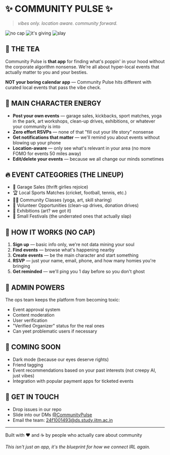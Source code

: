 <!-- Shiva -->
# ✨ COMMUNITY PULSE ✨

> *vibes only. location aware. community forward.*

![no cap](https://img.shields.io/badge/no%20cap-fr%20fr-blueviolet)
![it's giving](https://img.shields.io/badge/it's%20giving-community-brightgreen)
![slay](https://img.shields.io/badge/absolutely-slaying-ff69b4)

## 👀 THE TEA

Community Pulse is **that app** for finding what's poppin' in your hood without the corporate algorithm nonsense. We're all about hyper-local events that actually matter to you and your besties.

**NOT your boring calendar app** — Community Pulse hits different with curated local events that pass the vibe check.

## 💅 MAIN CHARACTER ENERGY

- **Post your own events** — garage sales, kickbacks, sport matches, yoga in the park, art workshops, clean-up drives, exhibitions, or whatever your community is into
- **Zero effort RSVPs** — none of that "fill out your life story" nonsense
- **Get notifications that matter** — we'll remind you about events without blowing up your phone
- **Location-aware** — only see what's relevant in your area (no more FOMO for events 50 miles away)
- **Edit/delete your events** — because we all change our minds sometimes

## 🔥 EVENT CATEGORIES (THE LINEUP)

- 👕 Garage Sales (thrift girlies rejoice)
- 🏆 Local Sports Matches (cricket, football, tennis, etc.)
- 🧘‍♀️ Community Classes (yoga, art, skill sharing)
- 🌱 Volunteer Opportunities (clean-up drives, donation drives)
- 🎨 Exhibitions (art? we got it)
- 🎉 Small Festivals (the underrated ones that actually slap)

## 🚨 HOW IT WORKS (NO CAP)

1. **Sign up** — basic info only, we're not data mining your soul
2. **Find events** — browse what's happening nearby
3. **Create events** — be the main character and start something
4. **RSVP** — just your name, email, phone, and how many homies you're bringing
5. **Get reminded** — we'll ping you 1 day before so you don't ghost

## 👑 ADMIN POWERS

The ops team keeps the platform from becoming toxic:

- Event approval system
- Content moderation
- User verification
- "Verified Organizer" status for the real ones
- Can yeet problematic users if necessary

## 🔮 COMING SOON

- Dark mode (because our eyes deserve rights)
- Friend tagging
- Event recommendations based on your past interests (not creepy AI, just vibes)
- Integration with popular payment apps for ticketed events

## 🤙 GET IN TOUCH

- Drop issues in our repo
- Slide into our DMs [@CommunityPulse](https://twitter.com)
- Email the team: 24f1001493@ds.study.iitm.ac.in

---

Built with ❤️ and ☕ by people who actually care about community

*This isn't just an app, it's the blueprint for how we connect IRL again.*
